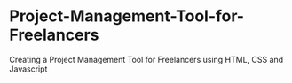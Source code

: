 # Project-Management-Tool-for-Freelancers
Creating a Project Management Tool for Freelancers using HTML, CSS and Javascript
